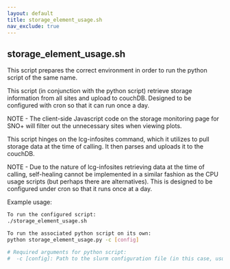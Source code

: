 ```yaml
---
layout: default
title: storage_element_usage.sh
nav_exclude: true
---
```


## storage_element_usage.sh

This script prepares the correct environment in order to run the python script of the same name.

This script (in conjunction with the python script) retrieve storage information from all sites and upload to couchDB. Designed to be configured with cron so that it can run once a day.

NOTE - The client-side Javascript code on the storage monitoring page for SNO+ will filter out the unnecessary sites when viewing plots.

This script hinges on the lcg-infosites command, which it utilizes to pull storage data at the time of calling. It then parses and uploads it to the couchDB.

NOTE - Due to the nature of lcg-infosites retrieving data at the time of calling, self-healing cannot be implemented in a similar fashion as the CPU usage scripts (but perhaps there are alternatives). This is designed to be configured under cron so that it runs once at a day.

Example usage: 
```bash
To run the configured script:
./storage_element_usage.sh

To run the associated python script on its own:
python storage_element_usage.py -c [config]

# Required arguments for python script:
#  -c [config]: Path to the slurm configuration file (in this case, usually config/slurm_processing.cfg)
```
